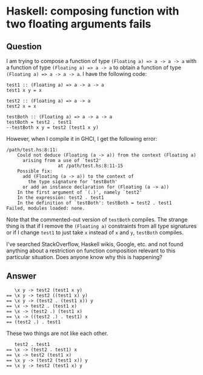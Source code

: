 
# Haskell: composing function with two floating arguments fails

## Question
        
I am trying to compose a function of type `(Floating a) => a -> a -> a` with a function of type `(Floating a) => a -> a` to obtain a function of type `(Floating a) => a -> a -> a`. I have the following code:

    test1 :: (Floating a) => a -> a -> a
    test1 x y = x
    
    test2 :: (Floating a) => a -> a
    test2 x = x
    
    testBoth :: (Floating a) => a -> a -> a
    testBoth = test2 . test1
    --testBoth x y = test2 (test1 x y)
    

However, when I compile it in GHCI, I get the following error:

    /path/test.hs:8:11:
        Could not deduce (Floating (a -> a)) from the context (Floating a)
          arising from a use of `test2'
                       at /path/test.hs:8:11-15
        Possible fix:
          add (Floating (a -> a)) to the context of
            the type signature for `testBoth'
          or add an instance declaration for (Floating (a -> a))
        In the first argument of `(.)', namely `test2'
        In the expression: test2 . test1
        In the definition of `testBoth': testBoth = test2 . test1
    Failed, modules loaded: none.
    

Note that the commented-out version of `testBoth` compiles. The strange thing is that if I remove the `(Floating a)` constraints from all type signatures or if I change `test1` to just take `x` instead of `x` and `y`, `testBoth` compiles.

I've searched StackOverflow, Haskell wikis, Google, etc. and not found anything about a restriction on function composition relevant to this particular situation. Does anyone know why this is happening?

## Answer
        
       \x y -> test2 (test1 x y)
    == \x y -> test2 ((test1 x) y)
    == \x y -> (test2 . (test1 x)) y
    == \x -> test2 . (test1 x)
    == \x -> (test2 .) (test1 x)
    == \x -> ((test2 .) . test1) x
    == (test2 .) . test1
    

These two things are not like each other.

       test2 . test1
    == \x -> (test2 . test1) x
    == \x -> test2 (test1 x)
    == \x y -> (test2 (test1 x)) y
    == \x y -> test2 (test1 x) y
